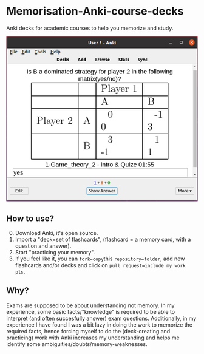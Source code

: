 # Memorisation-Anki-course-decks
Anki decks for academic courses to help you memorize and study.

![1](./example.png)
## How to use?
0. Download Anki, it's open source.
1. Import a "deck=set of flashcards", (flashcard = a memory card, with a question and answer).
2. Start "practicing your memory".
3. If you feel like it, you can `fork=copy`this `repository=folder`, add new flashcards and/or decks and click on `pull request=include my work pls`.

## Why?
Exams are supposed to be about understanding not memory. In my experience, some basic facts/"knowledge" is required to be able to interpret (and often succesfully answer) exam questions. Additionally, in my experience I have found I was a bit lazy in doing the work to memorize the required facts, hence forcing myself to do the (deck-creating and practicing) work with Anki increases my understanding and helps me identify some ambiguities/doubts/memory-weaknesses.



